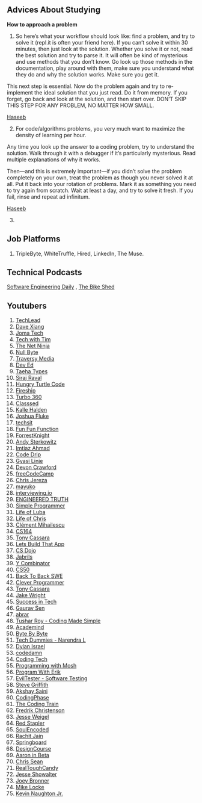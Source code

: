 ## Advices About Studying

**How to approach a problem**

1. So here’s what your workflow should look like: find a problem, and try to solve it (repl.it is often your friend here). If you can’t solve it within 30 minutes, then just look at the solution. Whether you solve it or not, read the best solution and try to parse it. It will often be kind of mysterious and use methods that you don’t know. Go look up those methods in the documentation, play around with them, make sure you understand what they do and why the solution works. Make sure you get it.

This next step is essential. Now do the problem again and try to re-implement the ideal solution that you just read. Do it from memory. If you forget, go back and look at the solution, and then start over. DON’T SKIP THIS STEP FOR ANY PROBLEM, NO MATTER HOW SMALL.

[Haseeb](https://haseebq.com/cracking-the-coding-bootcamp-the-definitive-guide/)

2. For code/algorithms problems, you very much want to maximize the density of learning per hour.

Any time you look up the answer to a coding problem, try to understand the solution. Walk through it with a debugger if it’s particularly mysterious. Read multiple explanations of why it works.

Then—and this is extremely important—if you didn’t solve the problem completely on your own, treat the problem as though you never solved it at all. Put it back into your rotation of problems. Mark it as something you need to try again from scratch. Wait at least a day, and try to solve it fresh. If you fail, rinse and repeat ad infinitum.

[Haseeb](https://haseebq.com/how-to-break-into-tech-job-hunting-and-interviews/#part1)

3.

## Job Platforms

1. TripleByte, WhiteTruffle, Hired, LinkedIn, The Muse.

## Technical Podcasts

[Software Engineering Daily](http://softwareengineeringdaily.com/category/podcast/) , [The Bike Shed](http://bikeshed.fm/)

## Youtubers

1. [TechLead](https://www.youtube.com/channel/UC4xKdmAXFh4ACyhpiQ_3qBw/videos)
2. [Dave Xiang](https://www.youtube.com/user/daveXbang/videos)
3. [Joma Tech](https://www.youtube.com/channel/UCV0qA-eDDICsRR9rPcnG7tw/videos)
4. [Tech with Tim](https://www.youtube.com/channel/UC4JX40jDee_tINbkjycV4Sg/videos)
5. [The Net Ninja](https://www.youtube.com/channel/UCW5YeuERMmlnqo4oq8vwUpg/videos)
6. [Null Byte](https://www.youtube.com/channel/UCgTNupxATBfWmfehv21ym-g/videos)
7. [Traversy Media](https://www.youtube.com/user/TechGuyWeb/videos)
8. [Dev Ed](https://www.youtube.com/channel/UClb90NQQcskPUGDIXsQEz5Q/videos)
9. [Taeha Types](https://www.youtube.com/user/FeelgHoodMusic/videos)
10. [Siraj Raval](https://www.youtube.com/channel/UCWN3xxRkmTPmbKwht9FuE5A/videos)
11. [Hungry Turtle Code](https://www.youtube.com/channel/UC7Vxnf06GP6w42Lg3TQLXSw/videos)
12. [Fireship](https://www.youtube.com/channel/UCsBjURrPoezykLs9EqgamOA/videos)
13. [Turbo 360](https://www.youtube.com/channel/UCf5CgGVs6zEq6DUtyFw9e-Q/videos)
14. [Classsed](https://www.youtube.com/channel/UC2-slOJImuSc20Drbf88qvg/videos)
15. [Kalle Halden](https://www.youtube.com/channel/UCWr0mx597DnSGLFk1WfvSkQ/videos)
16. [Joshua Fluke](https://www.youtube.com/channel/UC-91UA-Xy2Cvb98deRXuggA)
17. [techsit](https://www.youtube.com/user/techSithTube/videos)
18. [Fun Fun Function](https://www.youtube.com/channel/UCO1cgjhGzsSYb1rsB4bFe4Q/videos)
19. [ForrestKnight](https://www.youtube.com/channel/UC2WHjPDvbE6O328n17ZGcfg)
20. [Andy Sterkowitz](https://www.youtube.com/channel/UCZ9qFEC82qM6Pk-54Q4TVWA/videos)
21. [Imtiaz Ahmad](https://www.youtube.com/channel/UCu4mLxrAkMEcjK9N1yJOxyA/videos)
22. [Code Drip](https://www.youtube.com/channel/UCRLEADhMcb8WUdnQ5_Alk7g/videos)
23. [Gyasi Linje](https://www.youtube.com/user/ASEgG100/videos)
24. [Devon Crawford](https://www.youtube.com/channel/UCDrekHmOnkptxq3gUU0IyfA/videos)
25. [freeCodeCamp](https://www.youtube.com/channel/UC8butISFwT-Wl7EV0hUK0BQ/videos)
26. [Chris Jereza](https://www.youtube.com/channel/UCPrRsdgsxOmzr9ykAf7tlDw/videos)
27. [mayuko](https://www.youtube.com/channel/UCPrRsdgsxOmzr9ykAf7tlDw/videos)
28. [interviewing.io](https://www.youtube.com/channel/UCNc-Wa_ZNBAGzFkYbAHw9eg/videos)
29. [ENGINEERED TRUTH](https://www.youtube.com/user/EngineeredTruth/videos)
30. [Simple Programmer](https://www.youtube.com/channel/UCRxWW_Ncs308nW4An23Yeig/videos)
31. [Life of Luba](https://www.youtube.com/channel/UCgzKCeDYLRzPhQ64R6AKyBQ/videos)
32. [Life of Chris](https://www.youtube.com/channel/UCZK342wTA_SWiNaqa3KjjDA/videos)
33. [Clément Mihailescu](https://www.youtube.com/channel/UCaO6VoaYJv4kS-TQO_M-N_g/videos)
34. [CS164](https://www.youtube.com/user/compsci164/videos)
35. [Tony Cassara](https://www.youtube.com/channel/UCYnDDv8EZS7UdLLeqssxYuw/videos)
36. [Lets Build That App](https://www.youtube.com/watch?v=WRAAMMycrNM)
37. [CS Dojo](https://www.youtube.com/channel/UCxX9wt5FWQUAAz4UrysqK9A)
38. [Jabrils](https://www.youtube.com/channel/UCQALLeQPoZdZC4JNUboVEUg/videos)
39. [Y Combinator](https://www.youtube.com/channel/UCcefcZRL2oaA_uBNeo5UOWg/videos)
40. [CS50](https://www.youtube.com/user/cs50tv/videos)
41. [Back To Back SWE](https://www.youtube.com/channel/UCmJz2DV1a3yfgrR7GqRtUUA/videos)
42. [Clever Programmer](https://www.youtube.com/channel/UCqrILQNl5Ed9Dz6CGMyvMTQ/videos)
43. [Tony Cassara](https://www.youtube.com/channel/UCYnDDv8EZS7UdLLeqssxYuw/videos)
44. [Jake Wright](https://www.youtube.com/user/jaketvee/videos)
45. [Success in Tech](https://www.youtube.com/channel/UC-vYrOAmtrx9sBzJAf3x_xw/videos)
46. [Gaurav Sen](https://www.youtube.com/channel/UCRPMAqdtSgd0Ipeef7iFsKw/videos)
47. [abrar](https://www.youtube.com/channel/UCAjsH3UCJrd-xAfUBsB-dOg/videos)
48. [Tushar Roy - Coding Made Simple](https://www.youtube.com/user/tusharroy2525/videos)
49. [Academind](https://www.youtube.com/channel/UCSJbGtTlrDami-tDGPUV9-w/videos)
50. [Byte By Byte](https://www.youtube.com/channel/UCWSYAntBbdd2SLYUqPIxo0w/videos)
51. [Tech Dummies - Narendra L](https://www.youtube.com/channel/UCn1XnDWhsLS5URXTi5wtFTA/videos)
52. [Dylan Israel](https://www.youtube.com/user/pizzapokerguy87/videos)
53. [codedamn](https://www.youtube.com/channel/UCJUmE61LxhbhudzUugHL2wQ/videos)
54. [Coding Tech](https://www.youtube.com/channel/UCtxCXg-UvSnTKPOzLH4wJaQ/videos)
55. [Programming with Mosh](https://www.youtube.com/user/programmingwithmosh/videos)
56. [Program With Erik](https://www.youtube.com/channel/UCshZ3rdoCLjDYuTR_RBubzw/videos)
57. [EvilTester - Software Testing](https://www.youtube.com/user/EviltesterVideos/videos)
58. [Steve Griffith](https://www.youtube.com/channel/UCTBGXCJHORQjivtgtMsmkAQ/videos)
59. [Akshay Saini](https://www.youtube.com/channel/UC3N9i_KvKZYP4F84FPIzgPQ/videos)
60. [CodingPhase](https://www.youtube.com/channel/UC46wWUso9H5KPQcoL9iE3Ug/videos)
61. [The Coding Train](https://www.youtube.com/user/shiffman/videos)
62. [Fredrik Christenson](https://www.youtube.com/user/Fidde12345/videos)
63. [Jesse Weigel](https://www.youtube.com/user/JesseandBek/videos)
64. [Red Stapler](https://www.youtube.com/channel/UCRthRrv06q1iOl86-tTKJhg/videos)
65. [SoulEncoded](https://www.youtube.com/channel/UCiZotp9tZ4uXgXEjHDUYzBQ/videos)
66. [Rachit Jain](https://www.youtube.com/channel/UC9fDC_eBh9e_bogw87DbGKQ/videos)
67. [Springboard](https://www.youtube.com/channel/UCqd6TofKNjqagInm5Waeu7w/videos)
68. [DesignCourse](https://www.youtube.com/user/DesignCourse/videos)
69. [Aaron in Beta](https://www.youtube.com/channel/UCXym52jGe7cb5deJRWM3paw/videos)
70. [Chris Sean](https://www.youtube.com/channel/UCu1xbgCV5o48h_BYCQD7KJg/videos)
71. [RealToughCandy](https://www.youtube.com/channel/UC54NcJvLCvM2CNaBjd5j6HA/videos)
72. [Jesse Showalter](https://www.youtube.com/user/JesseAtomic/videos)
73. [Joey Bronner](https://www.youtube.com/user/yeojbro/videos)
74. [Mike Locke](https://www.youtube.com/user/mlwebco/videos)
75. [Kevin Naughton Jr.](https://www.youtube.com/channel/UCKvwPt6BifPP54yzH99ff1g/videos)
